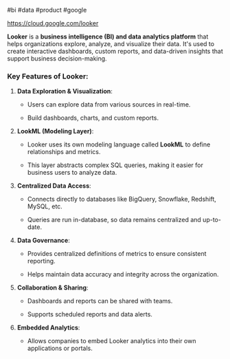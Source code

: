 #bi #data #product #google 

https://cloud.google.com/looker

**Looker** is a **business intelligence (BI) and data analytics platform** that helps organizations explore, analyze, and visualize their data. It's used to create interactive dashboards, custom reports, and data-driven insights that support business decision-making.

### Key Features of Looker:

1. **Data Exploration & Visualization**:
    
    - Users can explore data from various sources in real-time.
        
    - Build dashboards, charts, and custom reports.
        
2. **LookML (Modeling Layer)**:
    
    - Looker uses its own modeling language called **LookML** to define relationships and metrics.
        
    - This layer abstracts complex SQL queries, making it easier for business users to analyze data.
        
3. **Centralized Data Access**:
    
    - Connects directly to databases like BigQuery, Snowflake, Redshift, MySQL, etc.
        
    - Queries are run in-database, so data remains centralized and up-to-date.
        
4. **Data Governance**:
    
    - Provides centralized definitions of metrics to ensure consistent reporting.
        
    - Helps maintain data accuracy and integrity across the organization.
        
5. **Collaboration & Sharing**:
    
    - Dashboards and reports can be shared with teams.
        
    - Supports scheduled reports and data alerts.
        
6. **Embedded Analytics**:
    
    - Allows companies to embed Looker analytics into their own applications or portals.